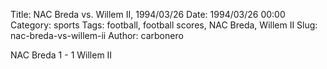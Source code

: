 Title: NAC Breda vs. Willem II, 1994/03/26
Date: 1994/03/26 00:00
Category: sports
Tags: football, football scores, NAC Breda, Willem II
Slug: nac-breda-vs-willem-ii
Author: carbonero


NAC Breda 1 - 1 Willem II
